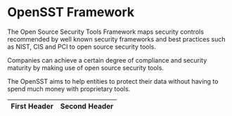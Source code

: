 # OpenSST Framework

The Open Source Security Tools Framework maps security controls recommended by well known security frameworks and best practices such as NIST, CIS and PCI to open source security tools.

Companies can achieve a certain degree of compliance and security maturity by making use of open source security tools.

The OpenSST aims to help entities to protect their data without having to spend much money with proprietary tools.

First Header | Second Header
------------ | -------------
